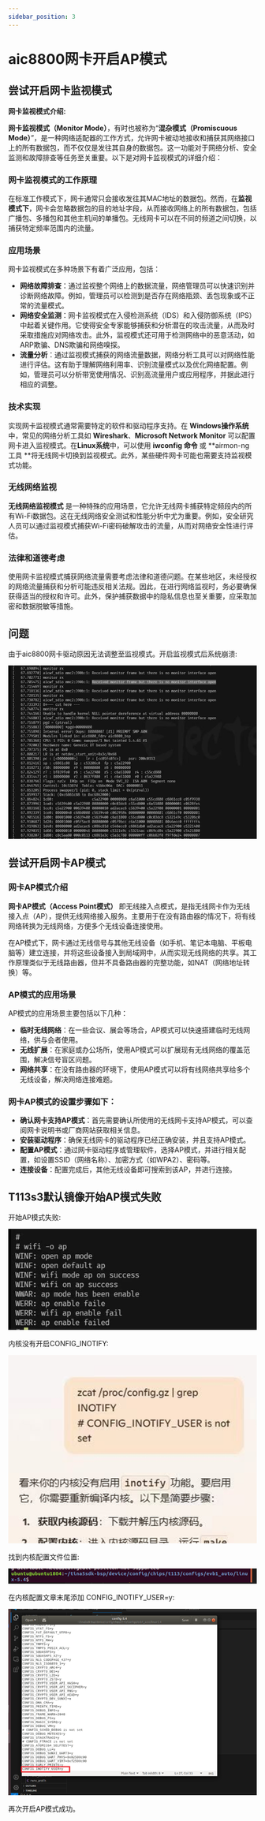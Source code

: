 ```yaml
---
sidebar_position: 3
---
```

# aic8800网卡开启AP模式

## 尝试开启网卡监视模式

**网卡监视模式介绍:**

**网卡监视模式（Monitor Mode）**，有时也被称为“**混杂模式（Promiscuous Mode）**”，是一种网络适配器的工作方式，允许网卡被动地接收和捕获其网络接口上的所有数据包，而不仅仅是发往其自身的数据包。这一功能对于网络分析、安全监测和故障排查等任务至关重要。以下是对网卡监视模式的详细介绍：

### 网卡监视模式的工作原理
在标准工作模式下，网卡通常只会接收发往其MAC地址的数据包。然而，在**监视模式下**，网卡会忽略数据包的目的地址字段，从而接收网络上的所有数据包，包括广播包、多播包和其他主机间的单播包。无线网卡可以在不同的频道之间切换，以捕获特定频率范围内的流量。

### 应用场景
网卡监视模式在多种场景下有着广泛应用，包括：

* **网络故障排查**：通过监视整个网络上的数据流量，网络管理员可以快速识别并诊断网络故障。例如，管理员可以检测到是否存在网络瓶颈、丢包现象或不正常的流量模式。
* **网络安全监测**：网卡监视模式在入侵检测系统（IDS）和入侵防御系统（IPS）中起着关键作用。它使得安全专家能够捕获和分析潜在的攻击流量，从而及时采取措施应对网络攻击。此外，监视模式还可用于检测网络中的恶意活动，如ARP欺骗、DNS欺骗和网络嗅探。
* **流量分析**：通过监视模式捕获的网络流量数据，网络分析工具可以对网络性能进行评估。这有助于理解网络利用率、识别流量模式以及优化网络配置。例如，管理员可以分析带宽使用情况、识别高流量用户或应用程序，并据此进行相应的调整。

### 技术实现
实现网卡监视模式通常需要特定的软件和驱动程序支持。在 **Windows操作系统** 中，常见的网络分析工具如 **Wireshark**、**Microsoft Network Monitor** 可以配置网卡进入监视模式。在**Linux系统**中，可以使用 **iwconfig 命令** 或 **airmon-ng 工具 **将无线网卡切换到监视模式。此外，某些硬件网卡可能也需要支持监视模式功能。

### 无线网络监视
**无线网络监视模式** 是一种特殊的应用场景，它允许无线网卡捕获特定频段内的所有Wi-Fi数据包。这在无线网络安全测试和性能分析中尤为重要。例如，安全研究人员可以通过监视模式捕获Wi-Fi密码破解攻击的流量，从而对网络安全性进行评估。

### 法律和道德考虑
使用网卡监视模式捕获网络流量需要考虑法律和道德问题。在某些地区，未经授权的网络流量捕获和分析可能违反相关法规。因此，在进行网络监视时，务必要确保获得适当的授权和许可。此外，保护捕获数据中的隐私信息也至关重要，应采取加密和数据脱敏等措施。

## 问题

由于aic8800网卡驱动原因无法调整至监视模式。开启监视模式后系统崩溃:

![image-20250303102024193](images/image-20250303102024193.png)

## 尝试开启网卡AP模式

### 网卡AP模式介绍

**网卡AP模式（Access Point模式）** 即无线接入点模式，是指无线网卡作为无线接入点（AP），提供无线网络接入服务。主要用于在没有路由器的情况下，将有线网络转换为无线网络，方便多个无线设备连接使用。

在AP模式下，网卡通过无线信号与其他无线设备（如手机、笔记本电脑、平板电脑等）建立连接，并将这些设备接入到局域网中，从而实现无线网络的共享。其工作原理类似于无线路由器，但并不具备路由器的完整功能，如NAT（网络地址转换）等。

### AP模式的应用场景
AP模式的应用场景主要包括以下几种：

* **临时无线网络**：在一些会议、展会等场合，AP模式可以快速搭建临时无线网络，供与会者使用。
* **无线扩展**：在家庭或办公场所，使用AP模式可以扩展现有无线网络的覆盖范围，解决信号盲区问题。
* **网络共享**：在没有路由器的环境下，使用AP模式可以将有线网络共享给多个无线设备，解决网络连接难题。

### 网卡AP模式的设置步骤如下：

* **确认网卡支持AP模式**：首先需要确认所使用的无线网卡支持AP模式，可以查阅网卡说明书或厂商网站获取相关信息。
* **安装驱动程序**：确保无线网卡的驱动程序已经正确安装，并且支持AP模式。
* **配置AP模式**：通过网卡驱动程序或管理软件，选择AP模式，并进行相关配置，如设置SSID（网络名称）、加密方式（如WPA2）、密码等。
* **连接设备**：配置完成后，其他无线设备即可搜索到该AP，并进行连接。

## T113s3默认镜像开始AP模式失败

开始AP模式失败:

![image-20250303102238058](images/image-20250303102238058.png)

内核没有开启CONFIG_INOTIFY:

![image-20250303102306352](images/image-20250303102306352.png)

找到内核配置文件位置:

![image-20250303102329661](images/image-20250303102329661.png)

在内核配置文章末尾添加 CONFIG_INOTIFY_USER=y:

![image-20250303102409668](images/image-20250303102409668.png)

再次开启AP模式成功。


